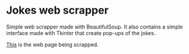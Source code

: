 # Jokes web scrapper

Simple web scrapper made with BeautifulSoup. It also contains a simple interface made with Tkinter that create pop-ups of the jokes.

[This](https://nosolochistes.com/) is the web page being scrapped.
